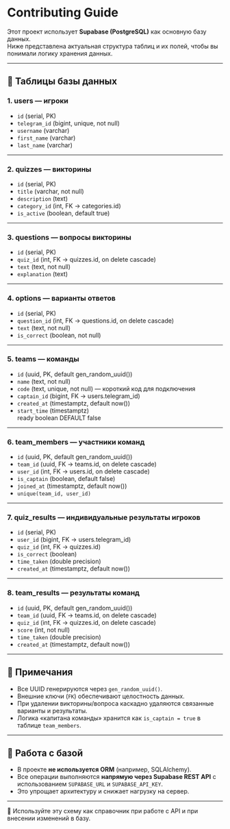 # Contributing Guide

Этот проект использует **Supabase (PostgreSQL)** как основную базу данных.  
Ниже представлена актуальная структура таблиц и их полей, чтобы вы понимали логику хранения данных.

---

## 📌 Таблицы базы данных

### 1. users — игроки
- `id` (serial, PK)  
- `telegram_id` (bigint, unique, not null)  
- `username` (varchar)  
- `first_name` (varchar)  
- `last_name` (varchar)  

---

### 2. quizzes — викторины
- `id` (serial, PK)  
- `title` (varchar, not null)  
- `description` (text)  
- `category_id` (int, FK → categories.id)  
- `is_active` (boolean, default true)  

---

### 3. questions — вопросы викторины
- `id` (serial, PK)  
- `quiz_id` (int, FK → quizzes.id, on delete cascade)  
- `text` (text, not null)  
- `explanation` (text)  

---

### 4. options — варианты ответов
- `id` (serial, PK)  
- `question_id` (int, FK → questions.id, on delete cascade)  
- `text` (text, not null)  
- `is_correct` (boolean, not null)  

---

### 5. teams — команды
- `id` (uuid, PK, default gen_random_uuid())  
- `name` (text, not null)  
- `code` (text, unique, not null) — короткий код для подключения  
- `captain_id` (bigint, FK → users.telegram_id)  
- `created_at` (timestamptz, default now())  
- `start_time` (timestamptz)  
   ready boolean DEFAULT false
---

### 6. team_members — участники команд
- `id` (uuid, PK, default gen_random_uuid())  
- `team_id` (uuid, FK → teams.id, on delete cascade)  
- `user_id` (int, FK → users.id, on delete cascade)  
- `is_captain` (boolean, default false)  
- `joined_at` (timestamptz, default now())  
- `unique(team_id, user_id)`  

---

### 7. quiz_results — индивидуальные результаты игроков
- `id` (serial, PK)  
- `user_id` (bigint, FK → users.telegram_id)  
- `quiz_id` (int, FK → quizzes.id)  
- `is_correct` (boolean)  
- `time_taken` (double precision)  
- `created_at` (timestamptz, default now())  

---

### 8. team_results — результаты команд
- `id` (uuid, PK, default gen_random_uuid())  
- `team_id` (uuid, FK → teams.id, on delete cascade)  
- `quiz_id` (int, FK → quizzes.id, on delete cascade)  
- `score` (int, not null)  
- `time_taken` (double precision)  
- `created_at` (timestamptz, default now())  

---

## 📌 Примечания
- Все UUID генерируются через `gen_random_uuid()`.  
- Внешние ключи (`FK`) обеспечивают целостность данных.  
- При удалении викторины/вопроса каскадно удаляются связанные варианты и результаты.  
- Логика «капитана команды» хранится как `is_captain = true` в таблице `team_members`.  

---

## 📌 Работа с базой
- В проекте **не используется ORM** (например, SQLAlchemy).  
- Все операции выполняются **напрямую через Supabase REST API** с использованием `SUPABASE_URL` и `SUPABASE_API_KEY`.  
- Это упрощает архитектуру и снижает нагрузку на сервер.  

---

📖 Используйте эту схему как справочник при работе с API и при внесении изменений в базу.
